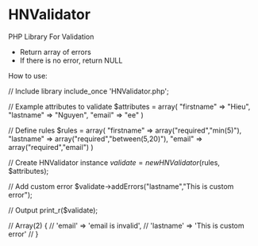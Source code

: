 # HNValidator
PHP Library For Validation
- Return array of errors
- If there is no error, return NULL

How to use:

// Include library
include_once 'HNValidator.php';

// Example attributes to validate
$attributes = array(
    "firstname" => "Hieu",
    "lastname" => "Nguyen",
    "email" => "ee"
)

// Define rules
$rules = array(
    "firstname" => array("required","min(5)"),
    "lastname"  => array("required","between(5,20)"),
    "email"     => array("required","email")
)

// Create HNValidator instance
$validate = new HNValidator($rules, $attributes);

// Add custom error
$validate->addErrors("lastname","This is custom error");

// Output
print_r($validate);

// Array(2) {
//      'email'     => 'email is invalid',
//      'lastname'  => 'This is custom error'
// }
